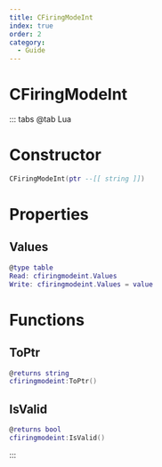 ```yaml
---
title: CFiringModeInt
index: true
order: 2
category:
  - Guide
---
```


# CFiringModeInt

::: tabs
@tab Lua
# Constructor
```lua
CFiringModeInt(ptr --[[ string ]])
```
# Properties
## Values 
```lua
@type table
Read: cfiringmodeint.Values
Write: cfiringmodeint.Values = value
```
# Functions
## ToPtr
```lua
@returns string
cfiringmodeint:ToPtr()
```
## IsValid
```lua
@returns bool
cfiringmodeint:IsValid()
```

:::